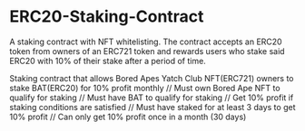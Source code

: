 # ERC20-Staking-Contract

A staking contract with NFT whitelisting. 
The contract accepts an ERC20 token from owners of an ERC721 token and rewards users who stake said ERC20 with 10% of their stake after a period of time.

 Staking contract that allows Bored Apes Yatch Club NFT(ERC721) owners to stake BAT(ERC20) for 10% profit monthly
    // Must own Bored Ape NFT to qualify for staking
    // Must have BAT to qualify for staking
    // Get 10% profit if staking conditions are satisfied 
    // Must have staked for at least 3 days to get 10% profit 
    // Can only get 10% profit once in a month (30 days)
